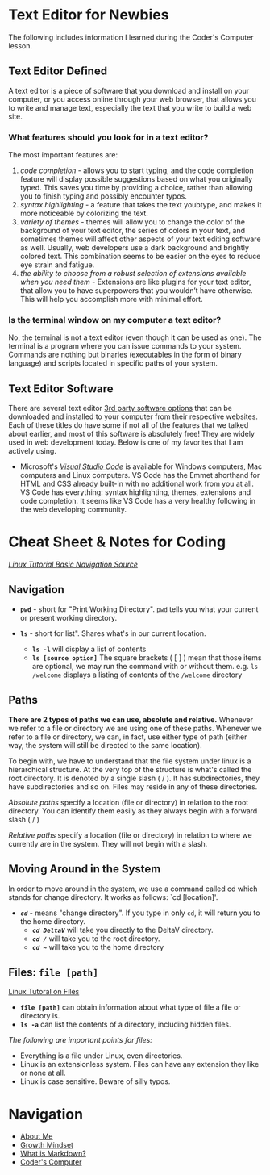 # Text Editor for Newbies
The following includes information I learned during the Coder's Computer lesson. 

## **Text Editor Defined**
A text editor is a piece of software that you download and install on your computer, or you access online through your web browser, that allows you to write and manage text, especially the text that you write
to build a web site.

### **What features should you look for in a text editor?**  
The most important features are: 
1. *code completion* - allows you to start typing, and the code completion feature will display possible suggestions based on what you originally typed. This saves you time by providing a choice, rather than allowing
you to finish typing and possibly encounter typos.
2. *syntax highlighting* - a feature that takes the text youbtype, and makes it more noticeable by colorizing the text.
3. *variety of themes* - themes will allow you to change the color of the background of your text editor, the series of colors in your text,
and sometimes themes will affect other aspects of your text editing software as well. Usually, web developers use a dark background and brightly colored text. This combination seems to be easier on the eyes to reduce eye strain and fatigue.
4. *the ability to choose from a robust selection of extensions available when you need them* - Extensions are like  plugins for your text editor, that allow you to have superpowers that
you wouldn’t have otherwise. This will help you accomplish more with minimal effort. 

### **Is the terminal window on my computer a text editor?**
No, the terminal is not a text editor (even though it can be used as one). The terminal is a program where you can issue commands to your system. Commands are nothing but binaries (executables in the form of binary language) and scripts located in specific paths of your system.

## Text Editor Software 
There are several text editor [3rd party software options](https://kinsta.com/blog/free-html-editor/) that can be downloaded and installed to your computer from their respective websites. Each of these titles do have some if not all of the features that we talked
about earlier, and most of this software is absolutely free! They are widely used in web development today. Below is one of my favorites that I am actively using. 

- Microsoft's *[Visual Studio Code](https://code.visualstudio.com/)* is available for Windows computers, Mac computers and Linux computers. VS Code has the Emmet shorthand for HTML and CSS
already built-in with no additional work from you at all. VS Code has everything: syntax highlighting, themes, extensions and code completion. It seems like VS Code has a very healthy following in the
web developing community.

# Cheat Sheet & Notes for Coding
*[Linux Tutorial Basic Navigation Source](https://ryanstutorials.net/linuxtutorial/navigation.php)*

## Navigation
- **`pwd`** - short for "Print Working Directory". `pwd` tells you what your current or present working directory. 

- **`ls`** - short for list".  Shares what's in our current location.
  * **`ls -l`** will display a list of contents
  * **`ls [source option]`** The square brackets ( [ ] ) mean that those items are optional, we may run the command with or without them. e.g.  `ls /welcome` displays a listing of contents of the `/welcome` directory

## Paths
**There are 2 types of paths we can use, absolute and relative.** 
Whenever we refer to a file or directory we are using one of these paths. Whenever we refer to a file or directory, we can, in fact, use either type of path (either way, the system will still be directed to the same location).

To begin with, we have to understand that the file system under linux is a hierarchical structure. At the very top of the structure is what's called the root directory. It is denoted by a single slash ( / ). It has subdirectories, they have subdirectories and so on. Files may reside in any of these directories.

*Absolute paths* specify a location (file or directory) in relation to the root directory. You can identify them easily as they always begin with a forward slash ( / )

*Relative paths* specify a location (file or directory) in relation to where we currently are in the system. They will not begin with a slash.

## Moving Around in the System
In order to move around in the system, we use a command called cd which stands for change directory. It works as follows: `cd [location]'.
- ***`cd`*** - means "change directory". If you type in only  `cd`, it will return you to the home directory.
  * ***`cd DeltaV`*** will take you directly to the DeltaV directory.
  * ***`cd /`*** will take you to the root directory.
  * ***`cd ~`*** will take you to the home directory
  
## Files: `file [path]`
[Linux Tutoral on Files](https://ryanstutorials.net/linuxtutorial/aboutfiles.php)
- **`file [path]`** can obtain information about what type of file a file or directory is.
- **`ls -a`** can list the contents of a directory, including hidden files.

*The following are important points for files:* 
- Everything is a file under Linux, even directories.
- Linux is an extensionless system. Files can have any extension they like or none at all.
- Linux is case sensitive. Beware of silly typos.

# Navigation
 - [About Me](/README.md)
 - [Growth Mindset](/Growth_Mindset.md)
 - [What is Markdown?](/Learning_Markdown.md)
 - [Coder's Computer](/CodersComputer.md)
